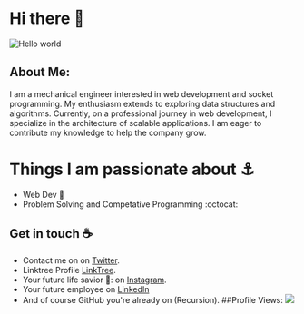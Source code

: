 # Hi there 👋
<img src="https://raw.githubusercontent.com/sagar-viradiya/sagar-viradiya/master/resources/banner.png" alt="Hello world">


## About Me:
I am a mechanical engineer interested in web development and socket programming. My enthusiasm extends to exploring data structures and algorithms. Currently, on a professional journey in web development, I specialize in the architecture of scalable applications. I am eager to contribute my knowledge to help the company grow.
# Things I am passionate about ⚓
- Web Dev :robot:
- Problem Solving and Competative Programming :octocat:

## Get in touch :coffee:
- Contact me on on [Twitter](https://twitter.com/crickipedia04).
- Linktree Profile [LinkTree](https://linktr.ee/vengateshk).
- Your future life savior 💙: on [Instagram](https://www.instagram.com/venky04_/).
- Your future employee on [LinkedIn](https://www.linkedin.com/in/vengateshk18)
- And of course GitHub you're already on (Recursion).
##Profile Views:
[![](https://visitcount.itsvg.in/api?id=vengateshk18&label=Profile%20Views&color=4&icon=1&pretty=false)](https://visitcount.itsvg.in)

<!--
**sagar-viradiya/sagar-viradiya** is a ✨ _special_ ✨ repository because its `README.md` (this file) appears on your GitHub profile.

Here are some ideas to get you started:

- 🔭 I’m currently working on ...
- 🌱 I’m currently learning ...
- 👯 I’m looking to collaborate on ...
- 🤔 I’m looking for help with ...
- 💬 Ask me about ...
- 📫 How to reach me: ...
- 😄 Pronouns: ...
- ⚡ Fun fact: ...
-->

